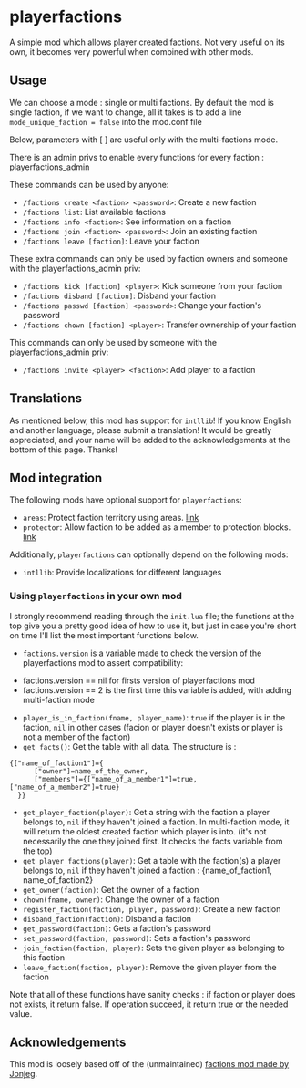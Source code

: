 # playerfactions

A simple mod which allows player created factions. Not very useful on its own, it becomes very powerful when combined with other mods.

## Usage
We can choose a mode : single or multi factions.
  By default the mod is single faction, if we want to change, all it takes is to add a line `mode_unique_faction = false` into the mod.conf file

Below, parameters with [ ] are useful only with the multi-factions mode.

There is an admin privs to enable every functions for every faction : playerfactions_admin


These commands can be used by anyone:

- `/factions create <faction> <password>`: Create a new faction
- `/factions list`: List available factions
- `/factions info <faction>`: See information on a faction
- `/factions join <faction> <password>`: Join an existing faction
- `/factions leave [faction]`: Leave your faction

These extra commands can only be used by faction owners and someone with the playerfactions_admin priv:

- `/factions kick [faction] <player>`: Kick someone from your faction
- `/factions disband [faction]`: Disband your faction
- `/factions passwd [faction] <password>`: Change your faction's password
- `/factions chown [faction] <player>`: Transfer ownership of your faction

This commands can only be used by someone with the playerfactions_admin priv:
- `/factions invite <player> <faction>`: Add player to a faction


## Translations

As mentioned below, this mod has support for `intllib`! If you know English and another language, please submit a translation! It would be greatly appreciated, and your name will be added to the acknowledgements at the bottom of this page. Thanks!

## Mod integration

The following mods have optional support for `playerfactions`:

- `areas`: Protect faction territory using areas. [link](https://github.com/minetest-mods/areas)
- `protector`: Allow faction to be added as a member to protection blocks. [link](https://notabug.org/TenPlus1/protector)

Additionally, `playerfactions` can optionally depend on the following mods:

- `intllib`: Provide localizations for different languages

### Using `playerfactions` in your own mod

I strongly recommend reading through the `init.lua` file; the functions at the top give you a pretty good idea of how to use it, but just in case you're short on time I'll list the most important functions below.

- `factions.version` is a variable made to check the version of the playerfactions mod to assert compatibility:  
* factions.version == nil for firsts version of playerfactions mod
* factions.version == 2 is the first time this variable is added, with adding multi-faction mode
- `player_is_in_faction(fname, player_name)`: `true` if the player is in the faction, `nil` in other cases (facion or player doesn't exists or player is not a member of the faction)
- `get_facts()`: Get the table with all data. The structure is :
```
{["name_of_faction1"]={
      ["owner"]=name_of_the_owner,
      ["members"]={["name_of_a_member1"]=true, ["name_of_a_member2"]=true}
  }}
```
- `get_player_faction(player)`: Get a string with the faction a player belongs to, `nil` if they haven't joined a faction. In multi-faction mode, it will return the oldest created faction which player is into. (it's not necessarily the one they joined first. It checks the facts variable from the top)
- `get_player_factions(player)`: Get a table with the faction(s) a player belongs to, `nil` if they haven't joined a faction : {name_of_faction1, name_of_faction2}
- `get_owner(faction)`: Get the owner of a faction
- `chown(fname, owner)`: Change the owner of a faction
- `register_faction(faction, player, password)`: Create a new faction
- `disband_faction(faction)`: Disband a faction
- `get_password(faction)`: Gets a faction's password
- `set_password(faction, password)`: Sets a faction's password
- `join_faction(faction, player)`: Sets the given player as belonging to this faction
- `leave_faction(faction, player)`: Remove the given player from the faction

Note that all of these functions have sanity checks : if faction or player does not exists, it return false. If operation succeed, it return true or the needed value.

## Acknowledgements

This mod is loosely based off of the (unmaintained) [factions mod made by Jonjeg](https://github.com/Jonjeg/factions).
